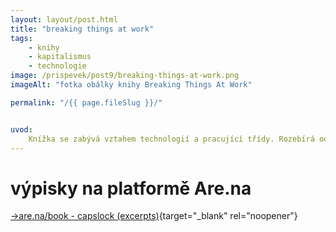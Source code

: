 ```yaml
---
layout: layout/post.html
title: "breaking things at work"
tags: 
    - knihy
    - kapitalismus
    - technologie
image: /prispevek/post9/breaking-things-at-work.png
imageAlt: "fotka obálky knihy Breaking Things At Work"

permalink: "/{{ page.fileSlug }}/"


uvod: 
    Knížka se zabývá vztahem technologií a pracující třídy. Rozebírá odkaz Ludditů, kteří bojovali proti strojevé výrobě, která je okrádalo o zaběhlý způsob života a jistoty. Důvod proč si myslím, že je toto téma relevatní (stejně jako kdykoliv předtím), je náš zcela nekritický přístup k novým technologiím - dnes nevyjímaje umělou inteligenci. Dnes možná ještě o to víc s přihlednutím na to monopolyzaci veškerých technologií, kterými se obklopujeme, pár mega-korporacemi. 
---
```

# výpisky na platformě Are.na

[→are.na/book - capslock (excerpts)](https://www.are.na/daniel-weber-ybsgvbdwtz4/book-breaking-things-at-work-excerpts){target="_blank" rel="noopener"}

<div id="content-collection"></div>

<script src="https://cdn.jsdelivr.net/npm/axios/dist/axios.min.js"></script>
<script src="/script/arena-fetch-book.js"></script> <!-- odkaz na kod ktery taha data z areny od nejstarších -->

<script>
    const ARENA_API_URL = 'https://api.are.na/v2/channels/book-breaking-things-at-work-excerpts?per=100&page=1';
    fetchArenaData(ARENA_API_URL); // Call the function to fetch and display content
</script>


